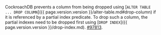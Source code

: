 CockroachDB prevents a column from being dropped using [`ALTER TABLE ... DROP COLUMN`]({{ page.version.version }}/alter-table.md#drop-column) if it is referenced by a partial index predicate. To drop such a column, the partial indexes need to be dropped first using [`DROP INDEX`]({{ page.version.version }}/drop-index.md). [#97813](https://github.com/cockroachdb/cockroach/issues/97813).